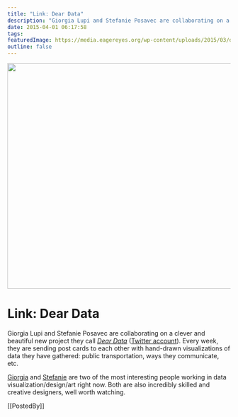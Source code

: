 ```yaml
---
title: "Link: Dear Data"
description: "Giorgia Lupi and Stefanie Posavec are collaborating on a clever and beautiful new project they call Dear Data (Twitter account). Every week, they are sending post cards to each other with hand-drawn visualizations of data they have gathered: public transportation, ways they communicate, etc."
date: 2015-04-01 06:17:58
tags: 
featuredImage: https://media.eagereyes.org/wp-content/uploads/2015/03/dear-data.jpg
outline: false
---
```


<p align="center"><img src="https://media.eagereyes.org/wp-content/uploads/2015/03/dear-data.jpg" width="825" height="510" /></p>

# Link: Dear Data

Giorgia Lupi and Stefanie Posavec are collaborating on a clever and beautiful new project they call <em><a href="http://www.dear-data.com">Dear Data</a></em> (<a href="https://twitter.com/_deardata">Twitter account</a>). Every week, they are sending post cards to each other with hand-drawn visualizations of data they have gathered: public transportation, ways they communicate, etc.

<a href="http://giorgialupi.net">Giorgia</a> and <a href="http://www.stefanieposavec.co.uk">Stefanie</a> are two of the most interesting people working in data visualization/design/art right now. Both are also incredibly skilled and creative designers, well worth watching.

[[PostedBy]]


